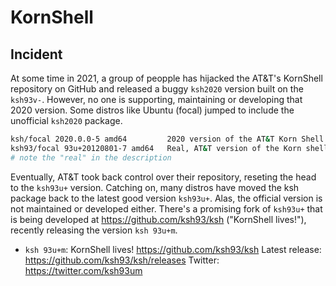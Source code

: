 # KornShell



## Incident

At some time in 2021, a group of peopple has hijacked the AT&T's KornShell repository on GitHub and released a buggy `ksh2020` version built on the `ksh93v-`. However, no one is supporting, maintaining or developing that 2020 version. Some distros like Ubuntu (focal) jumped to include the unofficial `ksh2020` package.

```bash
ksh/focal 2020.0.0-5 amd64         2020 version of the AT&T Korn Shell
ksh93/focal 93u+20120801-7 amd64   Real, AT&T version of the Korn shell
# note the "real" in the description
```

Eventually, AT&T took back control over their repository, reseting the head to the `ksh93u+` version. Catching on, many distros have moved the ksh package back to the latest good version `ksh93u+`. Alas, the official version is not maintained or developed either. There's a promising fork of `ksh93u+` that is being developed at https://github.com/ksh93/ksh ("KornShell lives!"), recently releasing the version `ksh 93u+m`.



* `ksh 93u+m`: KornShell lives!
https://github.com/ksh93/ksh
Latest release: https://github.com/ksh93/ksh/releases
Twitter: https://twitter.com/ksh93um
